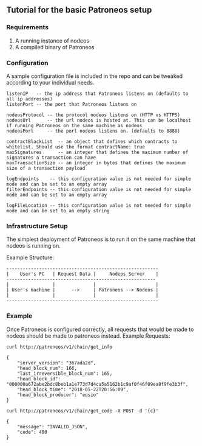 ## Tutorial for the basic Patroneos setup
### Requirements
1. A running instance of nodeos
2. A compiled binary of Patroneos

### Configuration
A sample configuration file is included in the repo and can be tweaked according to your individual needs.
```
listenIP   -- the ip address that Patroneos listens on (defaults to all ip addresses)
listenPort -- the port that Patroneos listens on

nodeosProtocol -- the protocol nodeos listens on (HTTP vs HTTPS)
nodeosUrl      -- the url nodeos is hosted at. This can be localhost if running Patroneos on the same machine as nodeos
nodeosPort     -- the port nodeos listens on. (defaults to 8888)

contractBlackList  -- an object that defines which contracts to whitelist. Should use the format contractName: true
maxSignatures      -- an integer that defines the maximum number of signatures a transaction can have
maxTransactionSize -- an integer in bytes that defines the maximum size of a transaction payload

logEndpoints    -- this configuration value is not needed for simple mode and can be set to an empty array
filterEndpoints -- this configuration value is not needed for simple mode and can be set to an empty array

logFileLocation -- this configuration value is not needed for simple mode and can be set to an empty string
```

### Infrastructure Setup
The simplest deployment of Patroneos is to run it on the same machine that nodeos is running on.

Example Structure:
```
--------------------------------------------------------
|    User's PC   | Request Data |     Nodeos Server    |
-------------------------------------------------------
|                |              |                      |
| User's machine |      -->     | Patroneos --> Nodeos |
|                |              |                      |
--------------------------------------------------------
```

### Example
Once Patroneos is configured correctly, all requests that would be made to nodeos should be made to patroneos instead.
Example Requests:
```
curl http://patroneos/v1/chain/get_info

{
    "server_version": "367ada2d",
	"head_block_num": 166,
	"last_irreversible_block_num": 165,
	"head_block_id": "000000a672abe2bdc8beb1a1e773d7d4ca5a5162b1c9af0f46f09ea8f9fe3b3f",
	"head_block_time": "2018-05-22T20:56:09",
	"head_block_producer": "eosio"
}
```
```
curl http://patroneos/v1/chain/get_code -X POST -d '{c}'

{
	"message": "INVALID_JSON",
	"code": 400
}
```
